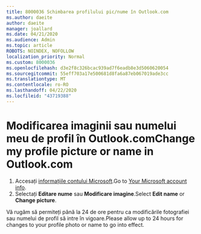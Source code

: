 ```yaml
---
title: 8000036 Schimbarea profilului pic/nume în Outlook.com
ms.author: daeite
author: daeite
manager: joallard
ms.date: 04/21/2020
ms.audience: Admin
ms.topic: article
ROBOTS: NOINDEX, NOFOLLOW
localization_priority: Normal
ms.custom: 8000036
ms.openlocfilehash: d3e2f8c326bcac939ad7f6eadb8e3d5060620054
ms.sourcegitcommit: 55eff703a17e500681d8fa6a87eb067019ade3cc
ms.translationtype: MT
ms.contentlocale: ro-RO
ms.lasthandoff: 04/22/2020
ms.locfileid: "43719388"
---
```

# <a name="change-my-profile-picture-or-name-in-outlookcom"></a><span data-ttu-id="7c9a8-102">Modificarea imaginii sau numelui meu de profil în Outlook.com</span><span class="sxs-lookup"><span data-stu-id="7c9a8-102">Change my profile picture or name in Outlook.com</span></span>

1. <span data-ttu-id="7c9a8-103">Accesați [informațiile contului Microsoft](https://go.microsoft.com/fwlink/p/?linkid=860841).</span><span class="sxs-lookup"><span data-stu-id="7c9a8-103">Go to [Your Microsoft account info](https://go.microsoft.com/fwlink/p/?linkid=860841).</span></span>
1. <span data-ttu-id="7c9a8-104">Selectați **Editare nume** sau **Modificare imagine**.</span><span class="sxs-lookup"><span data-stu-id="7c9a8-104">Select **Edit name** or **Change picture**.</span></span>

<span data-ttu-id="7c9a8-105">Vă rugăm să permiteți până la 24 de ore pentru ca modificările fotografiei sau numelui de profil să intre în vigoare.</span><span class="sxs-lookup"><span data-stu-id="7c9a8-105">Please allow up to 24 hours for changes to your profile photo or name to go into effect.</span></span>